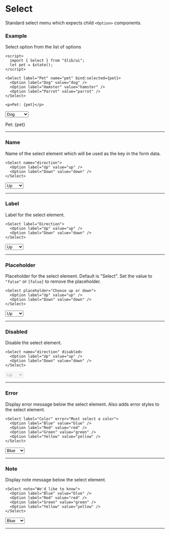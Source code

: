 <script>
    import { Select, Option, Button } from "$lib/ui";
    import Tables from './Tables.svelte';
    let pet = $state();
</script>

# Select

Standard select menu which expects child `<Option>` components.

### Example

Select option from the list of options

```svelte
<script>
  import { Select } from "$lib/ui";
  let pet = $state();
</script>

<Select label="Pet" name="pet" bind:selected={pet}>
  <Option label="Dog" value="dog" />
  <Option label="Hamster" value="hamster" />
  <Option label="Parrot" value="parrot" />
</Select>

<p>Pet: {pet}</p>

```
<Select label="Pet" bind:selected={pet}>
  <Option label="Dog" value="dog" />
  <Option label="Hamster" value="hamster" />
  <Option label="Parrot" value="parrot" />
</Select>

<p>Pet: {pet}</p>

---

### Name

Name of the select element which will be used as the key in the form data.

```svelte
<Select name="direction">
  <Option label="Up" value="up" />
  <Option label="Down" value="down" />
</Select>

```
<Select name="direction">
  <Option label="Up" value="up" />
  <Option label="Down" value="down" />
</Select>

---

### Label

Label for the select element.

```svelte
<Select label="Direction">
  <Option label="Up" value="up" />
  <Option label="Down" value="down" />
</Select>

```
<Select label="Direction">
  <Option label="Up" value="up" />
  <Option label="Down" value="down" />
</Select>

---

### Placeholder

Placeholder for the select element. Default is "Select". Set the value to `"false"` or `{false}` to remove the placeholder.

```svelte
<Select placeholder="Choose up or down">
  <Option label="Up" value="up" />
  <Option label="Down" value="down" />
</Select>

```
<Select placeholder="Choose up or down">
  <Option label="Up" value="up" />
  <Option label="Down" value="down" />
</Select>

---

### Disabled

Disable the select element.

```svelte
<Select name="direction" disabled>
  <Option label="Up" value="up" />
  <Option label="Down" value="down" />
</Select>

```
<Select name="direction" disabled>
  <Option label="Up" value="up" />
  <Option label="Down" value="down" />
</Select>

---

### Error

Display error message below the select element. Also adds error styles to the select element.

```svelte
<Select label="Color" error="Must select a color">
  <Option label="Blue" value="blue" />
  <Option label="Red" value="red" />
  <Option label="Green" value="green" />
  <Option label="Yellow" value="yellow" />
</Select>

```
<Select label="Color" error="Must select a color">
  <Option label="Blue" value="blue" />
  <Option label="Red" value="red" />
  <Option label="Green" value="green" />
  <Option label="Yellow" value="yellow" />
</Select>

---

### Note

Display note message below the select element.

```svelte
<Select note="We'd like to know">
  <Option label="Blue" value="blue" />
  <Option label="Red" value="red" />
  <Option label="Green" value="green" />
  <Option label="Yellow" value="yellow" />
</Select>

```
<Select note="We'd like to know">
  <Option label="Blue" value="blue" />
  <Option label="Red" value="red" />
  <Option label="Green" value="green" />
  <Option label="Yellow" value="yellow" />
</Select>

---

<Tables />
